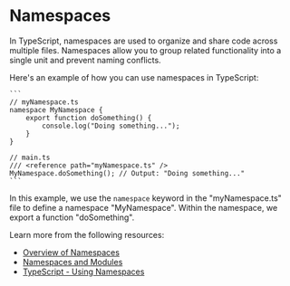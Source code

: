 # Namespaces

In TypeScript, namespaces are used to organize and share code across multiple files. Namespaces allow you to group related functionality into a single unit and prevent naming conflicts.

Here's an example of how you can use namespaces in TypeScript:

    ```
    // myNamespace.ts
    namespace MyNamespace {
        export function doSomething() {
            console.log("Doing something...");
        }
    }

    // main.ts
    /// <reference path="myNamespace.ts" />
    MyNamespace.doSomething(); // Output: "Doing something..."
    ```

In this example, we use the `namespace` keyword in the "myNamespace.ts" file to define a namespace "MyNamespace". Within the namespace, we export a function "doSomething".

Learn more from the following resources:

- [Overview of Namespaces](https://www.typescriptlang.org/docs/handbook/namespaces.html)
- [Namespaces and Modules](https://www.typescriptlang.org/docs/handbook/namespaces-and-modules.html)
- [TypeScript - Using Namespaces](typescriptlang.org/docs/handbook/namespaces-and-modules.html#using-namespaces)